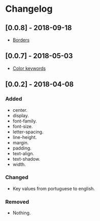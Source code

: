 # Changelog

## [0.0.8] - 2018-09-18

- [Borders](https://github.com/rodolfoghi/css-ptbr/commit/26af3e5d0424d9f8acc05b69cffea84fb7a146a9)

## [0.0.7] - 2018-05-03

- [Color keywords](https://github.com/rodolfoghi/css-ptbr/issues/5)

## [0.0.2] - 2018-04-08

### Added

- center.
- display.
- font-family.
- font-size.
- letter-spacing.
- line-height.
- margin.
- padding.
- text-align.
- text-shadow.
- width.

### Changed

- Key values from portuguese to english.

### Removed

- Nothing.
